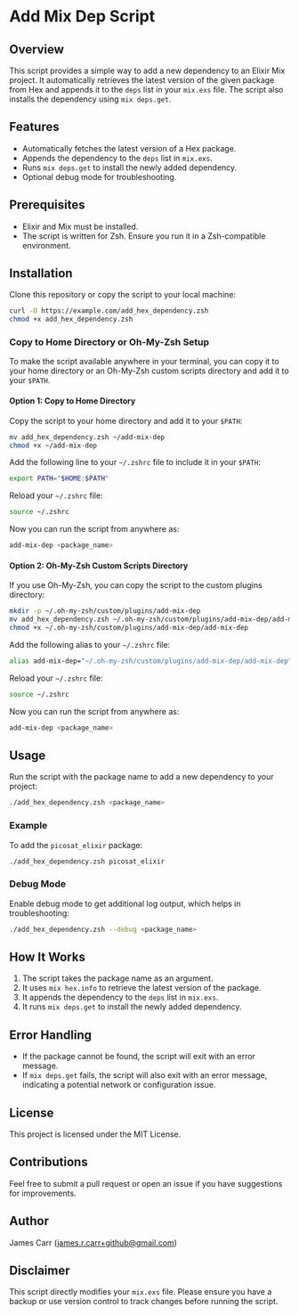 # Add Mix Dep Script

## Overview

This script provides a simple way to add a new dependency to an Elixir Mix project. It automatically retrieves the latest version of the given package from Hex and appends it to the `deps` list in your `mix.exs` file. The script also installs the dependency using `mix deps.get`.

## Features

- Automatically fetches the latest version of a Hex package.
- Appends the dependency to the `deps` list in `mix.exs`.
- Runs `mix deps.get` to install the newly added dependency.
- Optional debug mode for troubleshooting.

## Prerequisites

- Elixir and Mix must be installed.
- The script is written for Zsh. Ensure you run it in a Zsh-compatible environment.

## Installation

Clone this repository or copy the script to your local machine:

```sh
curl -O https://example.com/add_hex_dependency.zsh
chmod +x add_hex_dependency.zsh
```

### Copy to Home Directory or Oh-My-Zsh Setup

To make the script available anywhere in your terminal, you can copy it to your home directory or an Oh-My-Zsh custom scripts directory and add it to your `$PATH`.

#### Option 1: Copy to Home Directory

Copy the script to your home directory and add it to your `$PATH`:

```sh
mv add_hex_dependency.zsh ~/add-mix-dep
chmod +x ~/add-mix-dep
```

Add the following line to your `~/.zshrc` file to include it in your `$PATH`:

```sh
export PATH="$HOME:$PATH"
```

Reload your `~/.zshrc` file:

```sh
source ~/.zshrc
```

Now you can run the script from anywhere as:

```sh
add-mix-dep <package_name>
```

#### Option 2: Oh-My-Zsh Custom Scripts Directory

If you use Oh-My-Zsh, you can copy the script to the custom plugins directory:

```sh
mkdir -p ~/.oh-my-zsh/custom/plugins/add-mix-dep
mv add_hex_dependency.zsh ~/.oh-my-zsh/custom/plugins/add-mix-dep/add-mix-dep
chmod +x ~/.oh-my-zsh/custom/plugins/add-mix-dep/add-mix-dep
```

Add the following alias to your `~/.zshrc` file:

```sh
alias add-mix-dep="~/.oh-my-zsh/custom/plugins/add-mix-dep/add-mix-dep"
```

Reload your `~/.zshrc` file:

```sh
source ~/.zshrc
```

Now you can run the script from anywhere as:

```sh
add-mix-dep <package_name>
```

## Usage

Run the script with the package name to add a new dependency to your project:

```sh
./add_hex_dependency.zsh <package_name>
```

### Example

To add the `picosat_elixir` package:

```sh
./add_hex_dependency.zsh picosat_elixir
```

### Debug Mode

Enable debug mode to get additional log output, which helps in troubleshooting:

```sh
./add_hex_dependency.zsh --debug <package_name>
```

## How It Works

1. The script takes the package name as an argument.
2. It uses `mix hex.info` to retrieve the latest version of the package.
3. It appends the dependency to the `deps` list in `mix.exs`.
4. It runs `mix deps.get` to install the newly added dependency.

## Error Handling

- If the package cannot be found, the script will exit with an error message.
- If `mix deps.get` fails, the script will also exit with an error message, indicating a potential network or configuration issue.

## License

This project is licensed under the MIT License.

## Contributions

Feel free to submit a pull request or open an issue if you have suggestions for improvements.

## Author

James Carr (james.r.carr+github@gmail.com)

## Disclaimer

This script directly modifies your `mix.exs` file. Please ensure you have a backup or use version control to track changes before running the script.

